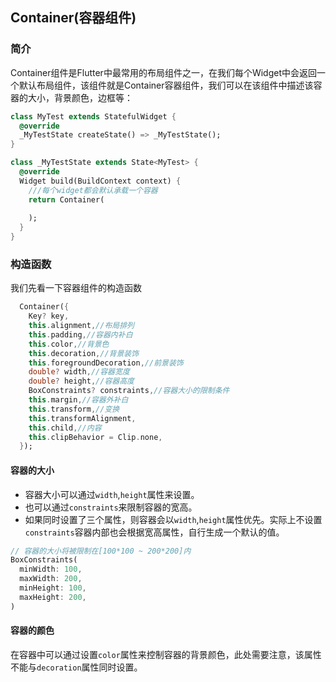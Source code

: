 ## Container(容器组件)

### 简介
Container组件是Flutter中最常用的布局组件之一，在我们每个Widget中会返回一个默认布局组件，该组件就是Container容器组件，我们可以在该组件中描述该容器的大小，背景颜色，边框等：

```dart
class MyTest extends StatefulWidget {
  @override
  _MyTestState createState() => _MyTestState();
}

class _MyTestState extends State<MyTest> {
  @override
  Widget build(BuildContext context) {
    ///每个widget都会默认承载一个容器
    return Container(
      
    );
  }
}
```

### 构造函数

我们先看一下容器组件的构造函数
```dart
  Container({
    Key? key,
    this.alignment,//布局排列
    this.padding,//容器内补白
    this.color,//背景色
    this.decoration,//背景装饰
    this.foregroundDecoration,//前景装饰
    double? width,//容器宽度
    double? height,//容器高度
    BoxConstraints? constraints,//容器大小的限制条件
    this.margin,//容器外补白
    this.transform,//变换
    this.transformAlignment,
    this.child,//内容
    this.clipBehavior = Clip.none,
  });
```
#### 容器的大小

- 容器大小可以通过`width`,`height`属性来设置。
- 也可以通过`constraints`来限制容器的宽高。
- 如果同时设置了三个属性，则容器会以`width`,`height`属性优先。实际上不设置`constraints`容器内部也会根据宽高属性，自行生成一个默认的值。

```dart
// 容器的大小将被限制在[100*100 ~ 200*200]内
BoxConstraints(
  minWidth: 100,
  maxWidth: 200,
  minHeight: 100,
  maxHeight: 200,
)
```

#### 容器的颜色

在容器中可以通过设置`color`属性来控制容器的背景颜色，此处需要注意，该属性不能与`decoration`属性同时设置。
